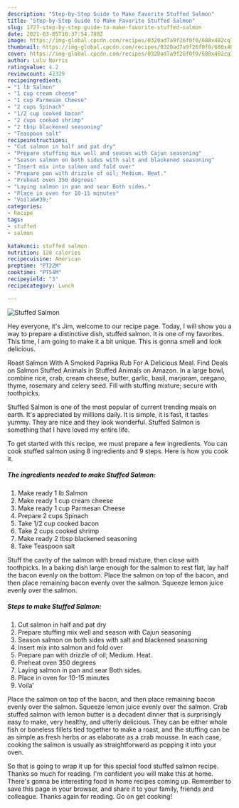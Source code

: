 ```yaml
---
description: "Step-by-Step Guide to Make Favorite Stuffed Salmon"
title: "Step-by-Step Guide to Make Favorite Stuffed Salmon"
slug: 1727-step-by-step-guide-to-make-favorite-stuffed-salmon
date: 2021-03-05T10:37:54.780Z
image: https://img-global.cpcdn.com/recipes/0320ad7a9f26f0f0/680x482cq70/stuffed-salmon-recipe-main-photo.jpg
thumbnail: https://img-global.cpcdn.com/recipes/0320ad7a9f26f0f0/680x482cq70/stuffed-salmon-recipe-main-photo.jpg
cover: https://img-global.cpcdn.com/recipes/0320ad7a9f26f0f0/680x482cq70/stuffed-salmon-recipe-main-photo.jpg
author: Lulu Norris
ratingvalue: 4.2
reviewcount: 42329
recipeingredient:
- "1 lb Salmon"
- "1 cup cream cheese"
- "1 cup Parmesan Cheese"
- "2 cups Spinach"
- "1/2 cup cooked bacon"
- "2 cups cooked shrimp"
- "2 tbsp blackened seasoning"
- "Teaspoon salt"
recipeinstructions:
- "Cut salmon in half and pat dry"
- "Prepare stuffing mix well and season with Cajun seasoning"
- "Season salmon on both sides with salt and blackened seasoning"
- "Insert mix into salmon and fold over"
- "Prepare pan with drizzle of oil; Medium. Heat."
- "Preheat oven 350 degrees"
- "Laying salmon in pan and sear Both sides."
- "Place in oven for 10-15 minutes"
- "Voila&#39;"
categories:
- Recipe
tags:
- stuffed
- salmon

katakunci: stuffed salmon 
nutrition: 128 calories
recipecuisine: American
preptime: "PT22M"
cooktime: "PT54M"
recipeyield: "3"
recipecategory: Lunch

---
```



![Stuffed Salmon](https://img-global.cpcdn.com/recipes/0320ad7a9f26f0f0/680x482cq70/stuffed-salmon-recipe-main-photo.jpg)

Hey everyone, it's Jim, welcome to our recipe page. Today, I will show you a way to prepare a distinctive dish, stuffed salmon. It is one of my favorites. This time, I am going to make it a bit unique. This is gonna smell and look delicious.

Roast Salmon With A Smoked Paprika Rub For A Delicious Meal. Find Deals on Salmon Stuffed Animals in Stuffed Animals on Amazon. In a large bowl, combine rice, crab, cream cheese, butter, garlic, basil, marjoram, oregano, thyme, rosemary and celery seed. Fill with stuffing mixture; secure with toothpicks.

Stuffed Salmon is one of the most popular of current trending meals on earth. It's appreciated by millions daily. It is simple, it is fast, it tastes yummy. They are nice and they look wonderful. Stuffed Salmon is something that I have loved my entire life.


To get started with this recipe, we must prepare a few ingredients. You can cook stuffed salmon using 8 ingredients and 9 steps. Here is how you cook it.

<!--inarticleads1-->

##### The ingredients needed to make Stuffed Salmon:

1. Make ready 1 lb Salmon
1. Make ready 1 cup cream cheese
1. Make ready 1 cup Parmesan Cheese
1. Prepare 2 cups Spinach
1. Take 1/2 cup cooked bacon
1. Take 2 cups cooked shrimp
1. Make ready 2 tbsp blackened seasoning
1. Take Teaspoon salt


Stuff the cavity of the salmon with bread mixture, then close with toothpicks. In a baking dish large enough for the salmon to rest flat, lay half the bacon evenly on the bottom. Place the salmon on top of the bacon, and then place remaining bacon evenly over the salmon. Squeeze lemon juice evenly over the salmon. 

<!--inarticleads2-->

##### Steps to make Stuffed Salmon:

1. Cut salmon in half and pat dry
1. Prepare stuffing mix well and season with Cajun seasoning
1. Season salmon on both sides with salt and blackened seasoning
1. Insert mix into salmon and fold over
1. Prepare pan with drizzle of oil; Medium. Heat.
1. Preheat oven 350 degrees
1. Laying salmon in pan and sear Both sides.
1. Place in oven for 10-15 minutes
1. Voila&#39;


Place the salmon on top of the bacon, and then place remaining bacon evenly over the salmon. Squeeze lemon juice evenly over the salmon. Crab stuffed salmon with lemon butter is a decadent dinner that is surprisingly easy to make, very healthy, and utterly delicious. They can be either whole fish or boneless fillets tied together to make a roast, and the stuffing can be as simple as fresh herbs or as elaborate as a crab mousse. In each case, cooking the salmon is usually as straightforward as popping it into your oven. 

So that is going to wrap it up for this special food stuffed salmon recipe. Thanks so much for reading. I'm confident you will make this at home. There's gonna be interesting food in home recipes coming up. Remember to save this page in your browser, and share it to your family, friends and colleague. Thanks again for reading. Go on get cooking!
